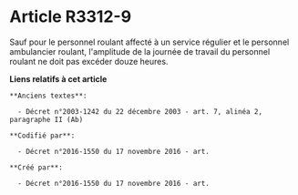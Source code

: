 # Article R3312-9

Sauf pour le personnel roulant affecté à un service régulier et le personnel ambulancier roulant, l'amplitude de la journée
de travail du personnel roulant ne doit pas excéder douze heures.

**Liens relatifs à cet article**

	**Anciens textes**:

	  - Décret n°2003-1242 du 22 décembre 2003 - art. 7, alinéa 2, paragraphe II (Ab)

	**Codifié par**:

	  - Décret n°2016-1550 du 17 novembre 2016 - art.

	**Créé par**:

	  - Décret n°2016-1550 du 17 novembre 2016 - art.
